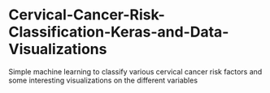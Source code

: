 # Cervical-Cancer-Risk-Classification-Keras-and-Data-Visualizations
Simple machine learning to classify various cervical cancer risk factors and some interesting visualizations on the different variables 
